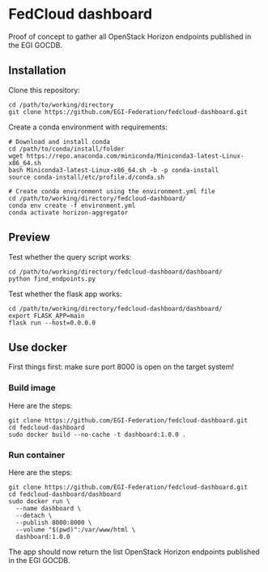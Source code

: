 # FedCloud dashboard

Proof of concept to gather all OpenStack Horizon endpoints published in the EGI GOCDB.

## Installation

Clone this repository:
```shell
cd /path/to/working/directory
git clone https://github.com/EGI-Federation/fedcloud-dashboard.git
```

Create a conda environment with requirements:
```shell
# Download and install conda
cd /path/to/conda/install/folder
wget https://repo.anaconda.com/miniconda/Miniconda3-latest-Linux-x86_64.sh
bash Miniconda3-latest-Linux-x86_64.sh -b -p conda-install
source conda-install/etc/profile.d/conda.sh

# Create conda environment using the environment.yml file
cd /path/to/working/directory/fedcloud-dashboard/
conda env create -f environment.yml
conda activate horizon-aggregator
```

## Preview
Test whether the query script works:
```shell
cd /path/to/working/directory/fedcloud-dashboard/dashboard/
python find_endpoints.py
```

Test whether the flask app works:
```shell
cd /path/to/working/directory/fedcloud-dashboard/dashboard/
export FLASK_APP=main
flask run --host=0.0.0.0
```

## Use docker

First things first: make sure port 8000 is open on the target system!

### Build image

Here are the steps:
```shell
git clone https://github.com/EGI-Federation/fedcloud-dashboard.git
cd fedcloud-dashboard
sudo docker build --no-cache -t dashboard:1.0.0 .
```

### Run container

Here are the steps:
```shell
git clone https://github.com/EGI-Federation/fedcloud-dashboard.git
cd fedcloud-dashboard/dashboard
sudo docker run \
  --name dashboard \
  --detach \
  --publish 8000:8000 \
  --volume "$(pwd)":/var/www/html \
  dashboard:1.0.0
```

The app should now return the list OpenStack Horizon endpoints published in the EGI GOCDB.
